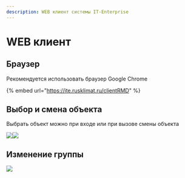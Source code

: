 ```yaml
---
description: WEB клиент системы IT-Enterprise
---
```


# WEB клиент

## Браузер

Рекомендуется использовать браузер Google Chrome

{% embed url="https://ite.rusklimat.ru/clientRMD" %}

## Выбор и смена объекта

Выбрать объект можно при входе или при вызове смены объекта

![](<../../.gitbook/assets/image (325).png>)![](<../../.gitbook/assets/image (793).png>)

## Изменение группы

![](<../../.gitbook/assets/image (370).png>)
